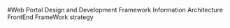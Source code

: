 #Web Portal Design and Development Framework
 Information Architecture 
 FrontEnd FrameWork strategy
